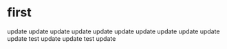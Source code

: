 # first
update update
update
update update
update
update
update
update
update
update
test update
update
test
update
